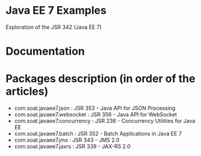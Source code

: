 # Java EE 7 Examples

Exploration of the JSR 342 (Java EE 7)

# Documentation

# Packages description (in order of the articles)

* com.soat.javaee7.json 		: JSR 353 - Java API for JSON Processing
* com.soat.javaee7.websocket	: JSR 356 - Java API for WebSocket 
* com.soat.javaee7.concurrency	: JSR 236 - Concurrency Utilities for Java EE
* com.soat.javaee7.batch		: JSR 352 - Batch Applications in Java EE 7
* com.soat.javaee7.jms			: JSR 343 - JMS 2.0
* com.soat.javaee7.jaxrs		: JSR 339 - JAX-RS 2.0